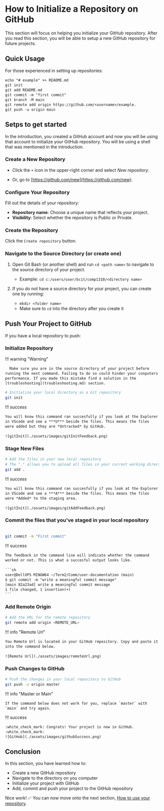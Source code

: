 # How to Initialize a Repository on GitHub

This section will focus on helping you initialize your GitHub repository. After you read this section, you will be able to setup a new GitHub repository for future projects.

## Quick Usage

For those experienced in setting up repositories:

```
echo "# example" >> README.md
git init
git add README.md
git commit -m "first commit"
git branch -M main
git remote add origin https://github.com/<username>/example.
git push -u origin main
```

## Setps to get started

In the introduction, you created a GitHub account and now you will be using that account to initialize your GitHub repository. You will be using a shell that was mentioned in the introduction.

### Create a New Repository

- Click the `+` icon in the upper-right corner and select _New repository_.

- Or, go to [https://github.com/new](https://github.com/new).

### Configure Your Repository

Fill out the details of your repository:

- **Repository name**: Choose a unique name that reflects your project.
- **Visibility**: Select whether the repository is Public or Private.

### Create the Repository

Click the `Create repository` button.

### Navigate to the Source Directory (or create one)

1. Open Git Bash (or another shell) and run `cd <path name>` to navigate to the source directory of your project. 
   
    - Example: `cd c:/users/user/bcit/comp1310/<directory name>`

2. If you do not have a source directory for your project, you can create one by running:

    - `mkdir <folder name>`
    - Make sure to `cd` into the directory after you create it

## Push Your Project to GitHub

If you have a local repository to push:

### Initialize Repository

!!! warning "Warning"

      Make sure you are in the source directory of your project before running the next command. Failing to do so could hinder your conputers performance. If you made this mistake find a solution in the [troubleshooting](troubleshooting.md) section.

```sh
# Initialize your local directory as a Git repository
git init
```

!!! success

    You will know this command ran succesfully if you look at the Explorer in VScode and see a ***U*** beside the files. This means the files were added but they are *Untracked* by GitHub. 

    ![gitInit](./assets/images/gitInitFeedback.png)

### Stage New Files

```sh
# Add the files in your new local repository
# The "." allows you to upload all files in your current working directory.
git add .
```

!!! success

    You will know this command ran succesfully if you look at the Explorer in VScode and see a ***A*** beside the files. This means the files were *Added* to the staging area.

    ![gitInit](./assets/images/gitAddFeedback.png)

### Commit the files that you've staged in your local repository

```sh

git commit -m "First commit"

```

!!! success

    The feedback in the command line will indicate whether the command worked or not. This is what a succesful output looks like.

    ```sh
    user@DellXPS MINGW64 ~/Term2/Comm/user-documentation (main)
    $ git commit -m "write a meaningful commit message"
    [main 82a23ad] write a meaningful commit message
    1 file changed, 1 insertion(+)
    ```

### Add Remote Origin

```sh
# Add the URL for the remote repository
git remote add origin <REMOTE_URL>
```

!!! info "Remote Url"

    You Remote Url is located in your GitHub repository. Copy and paste it into the command below.

    ![Remote Url](./assets/images/remoteUrl.png)

### Push Changes to GitHub

```sh
# Push the changes in your local repository to GitHub
git push -u origin master
```

!!! info "Master or Main"

    If the command below does not work for you, replace `master` with `main` and try again.

!!! success

    :white_check_mark: Congrats! Your project is now in GitHub. :white_check_mark:
    ![GitHub](./assets/images/githubSuccess.png)

## Conclusion

In this section, you have learned how to:

- Create a new GitHub repository
- Navigate to the directory on you computer
- Initialize your project with GitHub
- Add, commit and push your project to the GitHub repository

Nice work! :white_check_mark: You can now move onto the next section, [How to use your repository](useRepo.md).
